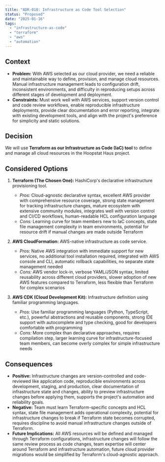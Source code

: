 ```yaml
---
title: "ADR-010: Infrastructure as Code Tool Selection"
status: "Proposed"
date: "2025-01-16"
tags:
  - "infrastructure-as-code"
  - "terraform"
  - "aws"
  - "automation"
---
```


## Context

* **Problem:** With AWS selected as our cloud provider, we need a reliable and maintainable way to define, provision, and manage cloud resources. Manual infrastructure management leads to configuration drift, inconsistent environments, and difficulty in reproducing setups across different stages of development and deployment.
* **Constraints:** Must work well with AWS services, support version control and code review workflows, enable reproducible infrastructure deployments, provide clear documentation and error reporting, integrate with existing development tools, and align with the project's preference for simplicity and static solutions.

## Decision

We will use **Terraform as our Infrastructure as Code (IaC) tool** to define and manage all cloud resources in the Hoopstat Haus project.

## Considered Options

1. **Terraform (The Chosen One):** HashiCorp's declarative infrastructure provisioning tool.
   * *Pros:* Cloud-agnostic declarative syntax, excellent AWS provider with comprehensive resource coverage, strong state management for tracking infrastructure changes, mature ecosystem with extensive community modules, integrates well with version control and CI/CD workflows, human-readable HCL configuration language
   * *Cons:* Learning curve for team members new to IaC concepts, state file management complexity in team environments, potential for resource drift if manual changes are made outside Terraform

2. **AWS CloudFormation:** AWS-native infrastructure as code service.
   * *Pros:* Native AWS integration with immediate support for new services, no additional tool installation required, integrated with AWS console and CLI, automatic rollback capabilities, no separate state management needed
   * *Cons:* AWS vendor lock-in, verbose YAML/JSON syntax, limited reusability across different cloud providers, slower adoption of new AWS features compared to Terraform, less flexible than Terraform for complex scenarios

3. **AWS CDK (Cloud Development Kit):** Infrastructure definition using familiar programming languages.
   * *Pros:* Use familiar programming languages (Python, TypeScript, etc.), powerful abstractions and reusable components, strong IDE support with autocomplete and type checking, good for developers comfortable with programming
   * *Cons:* More complex than declarative approaches, requires compilation step, larger learning curve for infrastructure-focused team members, can become overly complex for simple infrastructure needs

## Consequences

* **Positive:** Infrastructure changes are version-controlled and code-reviewed like application code, reproducible environments across development, staging, and production, clear documentation of infrastructure state and changes, ability to preview infrastructure changes before applying them, supports the project's automation and reliability goals.
* **Negative:** Team must learn Terraform-specific concepts and HCL syntax, state file management adds operational complexity, potential for infrastructure changes to break if Terraform state becomes corrupted, requires discipline to avoid manual infrastructure changes outside of Terraform.
* **Future Implications:** All AWS resources will be defined and managed through Terraform configurations, infrastructure changes will follow the same review process as code changes, team expertise will center around Terraform and infrastructure automation, future cloud provider migrations would be simplified by Terraform's cloud-agnostic approach.